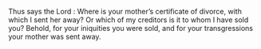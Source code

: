 Thus says the Lord : Where is your mother’s certificate of divorce, with which I sent her away? Or which of my creditors is it to whom I have sold you? Behold, for your iniquities you were sold, and for your transgressions your mother was sent away.
